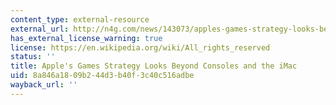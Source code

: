 ```yaml
---
content_type: external-resource
external_url: http://n4g.com/news/143073/apples-games-strategy-looks-beyond-consoles-and-the-imac
has_external_license_warning: true
license: https://en.wikipedia.org/wiki/All_rights_reserved
status: ''
title: Apple's Games Strategy Looks Beyond Consoles and the iMac
uid: 8a846a18-09b2-44d3-b40f-3c40c516adbe
wayback_url: ''
---
```


